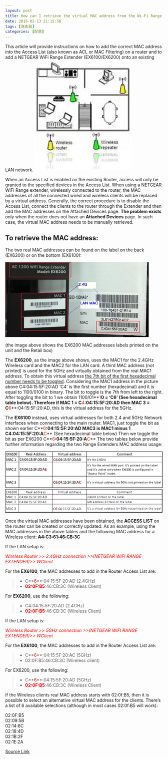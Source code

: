 ```yaml
---
layout: post
title: How can I retrieve the virtual MAC address from the Wi-Fi Range Extender to setup an Access List?
date: 2016-02-13 21:15:58
tags: [路由器]
categories: [配置]
---
```

This article will provide instructions on how to add the correct MAC address into the Access List (also known as ACL or MAC Filtering) on a router and to add a NETGEAR WiFi Range Extender (EX6100/EX6200) onto an existing LAN network.
![Image](/images/2016-02-13-VirtualMAC_01.png)

When an Access List is enabled on the existing Router, access will only be granted to the specified devices in the Access List. When using a NETGEAR WiFi Range extender, wirelessly connected to the router, the MAC addresses of all the connected wired and wireless clients will be replaced by a virtual address.
Generally, the correct procedure is to disable the Access List, connect the clients to the router through the Extender and then add the MAC addresses on the Attached Devices page.
**The problem exists** only when the router does not have an **Attached Devices** page. In such case, the virtual MAC address needs to be manually retrieved.

## To retrieve the MAC address:

The two real MAC addresses can be found on the label on the back (EX6200) or on the bottom (EX6100):

![Image](/images/2016-02-13-VirtualMAC_02.png)

(the image above shows the EX6200 MAC addresses labels printed on the unit and the Retail box)

The **EX6200**, as the image above shows, uses the MAC1 for the 2.4GHz Wireless card and the MAC2 for the LAN card. A third MAC address (not printed) is used for the 5GHz and virtually obtained from the real MAC1 address.
To obtain this virtual address <u>the 7th bit of the first hexadecimal number needs to be toggled</u>. 
Considering the MAC1 address in the picture above C4:04:15:5F:20:AD
 ‘C4’ is the first number (hexadecimal) and it is equal to 1100/0100 in binary. The bit to toggle is the 7th from left to the right. After toggling the bit to 1 we obtain 1100/01**<font color="red">1</font>**0 =  ‘C6’ (See hexadecimal table below).
Therefore if MAC 1 = C**<font color="red">4</font>**:04:15:5F:20:AD then MAC 3 = C**<font color="red">6</font>**:04:15:5F:20:AD, this is the virtual address for the 5GHz.

The **EX6100** instead, uses virtual addresses for both 2.4 and 5GHz Network interfaces when connecting to the main router.
MAC1, just toggle the bit as shown earlier C**<font color="red">6</font>**:04:15:5F:20:AD
MAC3 is MAC1 minus 1  C4:04:15:5F:20:A**<font color="red">C</font>** (See hexadecimal table below)
Then we toggle the bit as per EX6200  C**<font color="red">6</font>**:04:15:5F:20:A**<font color="red">C</font>**
The two tables below provide further information regarding the two Range Extenders MAC address usage:

![Image](/images/2016-02-13-VirtualMAC_03.png)  
![Image](/images/2016-02-13-VirtualMAC_04.png)

Once the virtual MAC addresses have been obtained, the **ACCESS LIST** on the router can be created or correctly updated:
As an example, using the MAC addresses in the above tables and the following MAC address for a Wireless client: **A4:C3:61:46:CB:3C**

If the LAN setup is:

_<font color="red">Wireless Router >> 2.4GHz connection >>(NETGEAR WIFI RANGE EXTENDER)>> WClient</font>_

For the **EX6100**, the MAC addresses to add in the Router Access List are:

>* C**<font color="red">6</font>**:04:15:5F:20:AD (2.4GHz)  
>* **<font color="red">02:0F:B5</font>**:46:CB:3C (Wireless Client)  

For **EX6200**, use the following:  

>* C4:04:15:5F:20:AD (2.4GHz)  
>* **<font color="red">02:0F:B5</font>**:46:CB:3C (Wireless Client)
 
If the LAN setup is:

_<font color="red">Wireless Router >> 5GHz connection >>(NETGEAR WIFI RANGE EXTENDER)>> WClient</font>_
 
For the **EX6100**, the MAC addresses to add in the Router Access List are:

>* C**<font color="red">6</font>**:04:15:5F:20:AC (5GHz)  
>* 02:0F:B5:46:CB:3C (Wireless client)

For EX6200, use the following:

>* C**<font color="red">6</font>**:04:15:5F:20:AD (5GHz)
>* **<font color="red">02:0F:B5</font>**:46:CB:3C (Wireless Client)
 
If the Wireless clients real MAC address starts with 02:0f:B5, then it is possible to select an alternative virtual MAC address for the clients.  There’s  a list of 6 available selections (although in most cases 02:0f:B5 will work):

02:0F:B5  
02:09:5B  
02:14:6C  
02:18:4D  
02:1B:2F  
02:1E:2A  

[Source Link](http://kb.netgear.com/app/answers/detail/a_id/24806/~/how-can-i-retrieve-the-virtual-mac-address-from-the-wifi-range-extender-to)